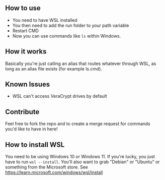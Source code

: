 
## How to use
- You need to have WSL installed
- You then need to add the run folder to your path variable
- Restart CMD
- Now you can use commands like `ls` within Windows.

## How it works
Basically you're just calling an alias that routes whatever through WSL, as long as an alias file exists (for example ls.cmd).

## Known Issues
- WSL can't access VeraCrypt drives by default

## Contribute
Feel free to fork the repo and to create a merge request for commands you'd like to have in here!

## How to install WSL
You need to be using Windows 10 or Windows 11.
If you're lucky, you just have to run `wsl --install`. You'll also want to grab "Debian" or "Ubuntu" or something from the Microsoft store.
See https://learn.microsoft.com/windows/wsl/install
